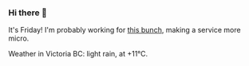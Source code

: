 ### Hi there :wave:

It's Friday! I'm probably working for [this bunch](https://github.com/kohofinancial), making a service more micro.

Weather in Victoria BC: light rain, at +11°C.
